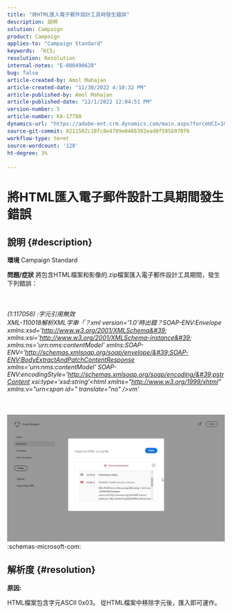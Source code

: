 ```yaml
---
title: "將HTML匯入電子郵件設計工具時發生錯誤"
description: 說明
solution: Campaign
product: Campaign
applies-to: "Campaign Standard"
keywords: 「KCS」
resolution: Resolution
internal-notes: "E-000490620"
bug: false
article-created-by: Amol Mahajan
article-created-date: "11/30/2022 4:10:32 PM"
article-published-by: Amol Mahajan
article-published-date: "12/1/2022 12:04:51 PM"
version-number: 5
article-number: KA-17780
dynamics-url: "https://adobe-ent.crm.dynamics.com/main.aspx?forceUCI=1&pagetype=entityrecord&etn=knowledgearticle&id=3d789c7f-c970-ed11-9561-6045bd006079"
source-git-commit: 8211502c18fc8e4709e0466392ead8f595b970f6
workflow-type: tm+mt
source-wordcount: '128'
ht-degree: 3%

---
```


# 將HTML匯入電子郵件設計工具期間發生錯誤

## 說明 {#description}

<b>環境</b>
Campaign Standard


<b>問題/症狀</b>
將包含HTML檔案和影像的.zip檔案匯入電子郵件設計工具期間，發生下列錯誤：
<br><br> <br><br>*(1:117056) :字元引用無效
<br>XML-110018解析XML字串「？xml version=&#39;1.0&#39;時出錯？SOAP-ENV:Envelope xmlns:xsd=&#39;http://www.w3.org/2001/XMLSchema&#39; xmlns:xsi=&#39;http://www.w3.org/2001/XMLSchema-instance&#39; xmlns:ns=&#39;urn:nms:contentModel&#39; xmlns:SOAP-ENV=&#39;http://schemas.xmlsoap.org/soap/envelope/&#39;SOAP-ENV:BodyExtractAndPatchContentResponse xmlns=&#39;urn:nms:contentModel&#39; SOAP-ENV:encodingStyle=&#39;http://schemas.xmlsoap.org/soap/encoding/&#39;pstrContent xsi:type=&#39;xsd:string&#39;&lt;html xmlns=&quot;http://www.w3.org/1999/xhtml&quot; xmlns:v=&quot;urn&lt;span id=&quot; translate=&quot;no&quot; />vm&#39;*<br><br> <br><br>![](assets/___43789c7f-c970-ed11-9561-6045bd006079___.jpeg)<br>:schemas-microsoft-com:

## 解析度 {#resolution}


<b>原因:</b>

HTML檔案包含字元ASCII 0x03。 從HTML檔案中移除字元後，匯入即可運作。
